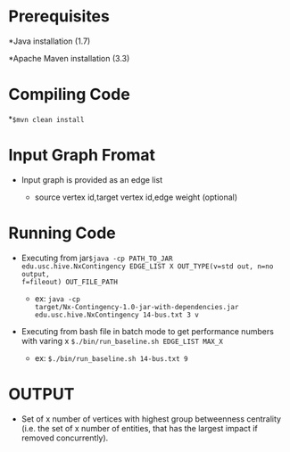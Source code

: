 Prerequisites
========================
*Java installation (1.7)

*Apache Maven installation (3.3)


Compiling Code
=======================
*<code>$mvn clean install</code>

Input Graph Fromat
=======================
* Input graph is provided as an edge list

	* source vertex id,target vertex id,edge weight (optional)

Running Code
=======================
* Executing from jar<code>$java -cp PATH_TO_JAR edu.usc.hive.NxContingency EDGE_LIST X OUT_TYPE(v=std out, n=no output, f=fileout) OUT_FILE_PATH </code>
	* ex: <code>java -cp target/Nx-Contingency-1.0-jar-with-dependencies.jar edu.usc.hive.NxContingency 14-bus.txt 3 v</code>

* Executing from bash file in batch mode to get performance numbers with varing x <code>$./bin/run_baseline.sh EDGE_LIST MAX_X</code>
	* ex: <code>$./bin/run_baseline.sh 14-bus.txt 9</code>


OUTPUT
======================
* Set of x number of vertices with highest group betweenness centrality (i.e. the set of x number of entities, that has the largest impact if removed concurrently).

